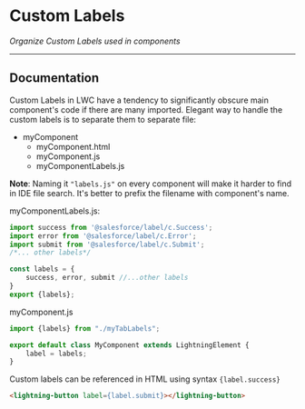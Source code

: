 # Custom Labels
*Organize Custom Labels used in components*

---
## Documentation

Custom Labels in LWC have a tendency to significantly obscure main component's code if there are many imported.
Elegant way to handle the custom labels is to separate them to separate file:
* myComponent
    * myComponent.html
    * myComponent.js
    * myComponentLabels.js

**Note**: Naming it `"labels.js"` on every component will make it harder to find in IDE file search.
It's better to prefix the filename with component's name.

myComponentLabels.js:
```javascript
import success from '@salesforce/label/c.Success';
import error from '@salesforce/label/c.Error';
import submit from '@salesforce/label/c.Submit';
/*... other labels*/

const labels = {
    success, error, submit //...other labels
}
export {labels};

```

myComponent.js
```javascript
import {labels} from "./myTabLabels";

export default class MyComponent extends LightningElement {
    label = labels;
}
```
Custom labels can be referenced in HTML using syntax `{label.success}`
```html
<lightning-button label={label.submit}></lightning-button>
```